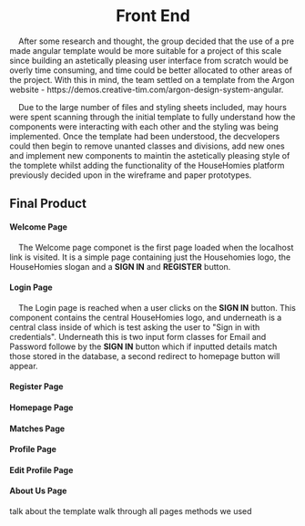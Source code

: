 <h1 align="center">Front End</h1>

<p>&nbsp;&nbsp;&nbsp;&nbsp;After some research and thought, the group decided that the use of a pre made angular template would be more suitable for a project of this scale since building an astetically pleasing user interface from scratch would be overly time consuming, and time could be better allocated to other areas of the project. With this in mind, the team settled on a template from the Argon website - https://demos.creative-tim.com/argon-design-system-angular.</p>

<p>&nbsp;&nbsp;&nbsp;&nbsp;Due to the large number of files and styling sheets included, may hours were spent scanning through the initial template to fully understand how the components were interacting with each other and the styling was being implemented. Once the template had been understood, the decvelopers could then begin to remove unanted classes and divisions, add new ones and implement new components to maintin the astetically pleasing style of the tomplete whilst adding the functionality of the HouseHomies platform previously decided upon in the wireframe and paper prototypes.</p> 

<h2>Final Product</h2>

<h4><b>Welcome Page</b></h4>

<p>&nbsp;&nbsp;&nbsp;&nbsp;The Welcome page componet is the first page loaded when the localhost link is visited. It is a simple page containing just the Househomies logo, the HouseHomies slogan and a <b>SIGN IN</b> and <b>REGISTER</b> button. 
  
<h4><b>Login Page</b></h4>

<p>&nbsp;&nbsp;&nbsp;&nbsp;The Login page is reached when a user clicks on the <b>SIGN IN</b> button. This component contains the central HouseHomies logo, and underneath is a central class inside of which is test asking the user to "Sign in with credentials". Underneath this is two input form classes for Email and Password followe by the <b>SIGN IN</b> button which if inputted details match those stored in the database, a second redirect to homepage button will appear.</p>

<h4><b>Register Page</b></h4>


<h4><b>Homepage Page</b></h4>

<h4><b>Matches Page</b></h4>


<h4><b>Profile Page</b></h4>


<h4><b>Edit Profile Page</b></h4>


<h4><b>About Us Page</b></h4>

talk about the template
walk through all pages
methods we used

